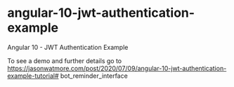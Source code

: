 # angular-10-jwt-authentication-example

Angular 10 - JWT Authentication Example

To see a demo and further details go to https://jasonwatmore.com/post/2020/07/09/angular-10-jwt-authentication-example-tutorial# bot_reminder_interface
